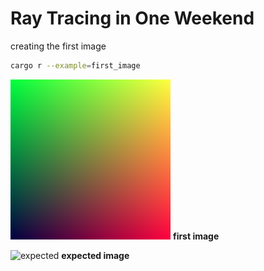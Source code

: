# Ray Tracing in One Weekend

creating the first image

```bash
cargo r --example=first_image 
```

![first image](tests/first_image/image.png)
**first image**

![expected](https://raytracing.github.io/images/img-1.01-first-ppm-image.png)
**expected image**
